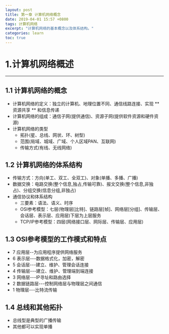 ```yaml
---
layout: post
title: 第一章 计算机网络概念
date: 2019-04-01 15:57 +0800
tags: 计算机网络
excerpt: "计算机网络的基本概念以及体系结构。"
categories: learn
toc: true
---
```

# 1.计算机网络概述
***
## 1.1 计算机网络的概念
+ 计算机网络的定义：独立的计算机、地理位置不同、通信线路连接、实现 ** 资源共享 ** 和信息传递
+ 计算机网络的组成：通信子网(提供通信)、资源子网(提供软件资源和硬件资源)
+ 计算机网络的类型
  * 拓扑(星、总线、网状、环、树型)
  * 范围(局域、城域、广域、个人区域PAN、互联网)
  * 传输方式(有线、无线网络)
## 1.2 计算机网络的体系结构
+ 传输方式：方向(单工、双工、全双工)、对象(单播、多播、广播)
+ 数据交换：电路交换(整个信息,独占,传输可靠)、报文交换(整个信息,非独占)、分组交换(信息分组,非独占)
+ 通信协议和体系结构
  - 三要素：语法、语义、时序
  - OSI参考模型：七层(物理层[比特]、链路层[帧]、网络层[分组]、传输层、会话层、表示层、应用层)下层为上层服务
  - TCP/IP参考模型：四层(网络接口层、网际层、传输层、应用层)
## 1.3 OSI参考模型的工作模式和特点
+ 7 应用层--为应用程序提供网络服务
+ 6 表示层---数据格式化，加密，解密
+ 5 会话层---建立、维护、管理会话连接
+ 4 传输层---建立、维护、管理端到端连接
+ 3 网络层---IP寻址和路由选择
+ 2 数据链路层---控制网络层与物理层之间通信
+ 1 物理层---比特流传输
## 1.4 总线和其他拓扑
+ 总线型是典型的广播传输
+ 其他都可以实现单播
